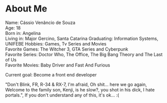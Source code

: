 # About Me

Name: Cássio Venâncio de Souza  
Age: 18   
Born in: Angelina  
Living in: Major Gercino, Santa Catarina
Graduating: Information Systems, UNIFEBE
Hobbies: Games, Tv Series and Movies  
Favorite Games: The Witcher 3, GTA Series and Cyberpunk  
Favorite Series: Doctor Who, The Office, The Big Bang Theory and The Last of Us  
Favorite Movies: Baby Driver and Fast And Furious  
  
Current goal: Become a front end developer  

"Don't Blink, FR, R-34 & RX-7, I'm afraid, Oh shit... here we go again, Welcome to the family son, Kenji, is he slow?, you shot in his dick, I hate portals.", If you don't understand any of this, it's ok... :(
